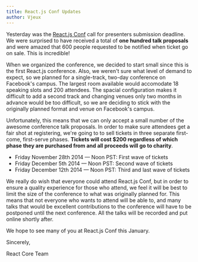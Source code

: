 ```yaml
---
title: React.js Conf Updates
author: Vjeux
---
```


Yesterday was the [React.js Conf](http://conf.reactjs.com/index.html) call for presenters submission deadline. We were
surprised to have received a total of **one hundred talk proposals** and were
amazed that 600 people requested to be notified when ticket go on sale. This is incredible!

When we organized the conference, we decided to start small since this is the
first React.js conference. Also, we weren't sure what level of demand to expect,
so we planned for a single-track, two-day conference on Facebook's campus. The
largest room available would accomodate 18 speaking slots and 200 attendees.
The spacial configuration makes it difficult to add a second track and changing
venues only two months in advance would be too difficult, so we are deciding to
stick with the originally planned format and venue on Facebook's campus.

Unfortunately, this means that we can only accept a small number of the awesome
conference talk proposals. In order to make sure attendees get a fair shot at
registering, we're going to to sell tickets in three separate first-come,
first-serve phases. **Tickets will cost $200 regardless of which phase they are
purchased from and all proceeds will go to charity**.

- Friday November 28th 2014 — Noon PST: First wave of tickets
- Friday December 5th 2014 — Noon PST: Second wave of tickets
- Friday December 12th 2014 — Noon PST: Third and last wave of tickets

We really do wish that everyone could attend React.js Conf, but in order to
ensure a quality experience for those who attend, we feel it will be best to
limit the size of the conference to what was originally planned for. This means
that not everyone who wants to attend will be able to, and many talks that
would be excellent contributions to the conference will have to be postponed
until the next conference. All the talks will be recorded and put online shortly after.

We hope to see many of you at React.js Conf this January.

Sincerely,

React Core Team
